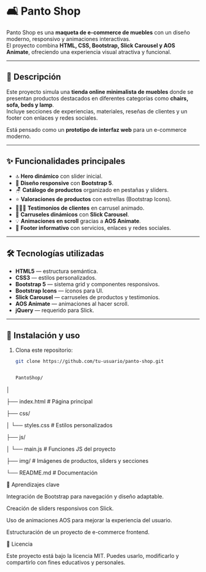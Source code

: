 # 🛋️ Panto Shop

Panto Shop es una **maqueta de e-commerce de muebles** con un diseño moderno, responsivo y animaciones interactivas.  
El proyecto combina **HTML, CSS, Bootstrap, Slick Carousel y AOS Animate**, ofreciendo una experiencia visual atractiva y funcional.

---

## 📌 Descripción

Este proyecto simula una **tienda online minimalista de muebles** donde se presentan productos destacados en diferentes categorías como **chairs, sofa, beds y lamp**.  
Incluye secciones de experiencias, materiales, reseñas de clientes y un footer con enlaces y redes sociales.  

Está pensado como un **prototipo de interfaz web** para un e-commerce moderno.

---

## ✨ Funcionalidades principales

- 🔝 **Hero dinámico** con slider inicial.  
- 📱 **Diseño responsive** con **Bootstrap 5**.  
- 🪑 **Catálogo de productos** organizado en pestañas y sliders.  
- ⭐ **Valoraciones de productos** con estrellas (Bootstrap Icons).  
- 🧑‍🤝‍🧑 **Testimonios de clientes** en carrusel animado.  
- 🎠 **Carruseles dinámicos** con **Slick Carousel**.  
- 💡 **Animaciones en scroll** gracias a **AOS Animate**.  
- 📑 **Footer informativo** con servicios, enlaces y redes sociales.  

---

## 🛠️ Tecnologías utilizadas

- **HTML5** — estructura semántica.  
- **CSS3** — estilos personalizados.  
- **Bootstrap 5** — sistema grid y componentes responsivos.  
- **Bootstrap Icons** — íconos para UI.  
- **Slick Carousel** — carruseles de productos y testimonios.  
- **AOS Animate** — animaciones al hacer scroll.  
- **jQuery** — requerido para Slick.  

---

## 🚀 Instalación y uso

1. Clona este repositorio:

   ```bash
   git clone https://github.com/tu-usuario/panto-shop.git


   PantoShop/
   
│

├── index.html                 # Página principal

├── css/

│   └── styles.css             # Estilos personalizados

├── js/

│   └── main.js                # Funciones JS del proyecto

├── img/                       # Imágenes de productos, sliders y secciones

└── README.md                  # Documentación



📖 Aprendizajes clave

Integración de Bootstrap para navegación y diseño adaptable.

Creación de sliders responsivos con Slick.

Uso de animaciones AOS para mejorar la experiencia del usuario.

Estructuración de un proyecto de e-commerce frontend.



📜 Licencia

Este proyecto está bajo la licencia MIT.
Puedes usarlo, modificarlo y compartirlo con fines educativos y personales.
